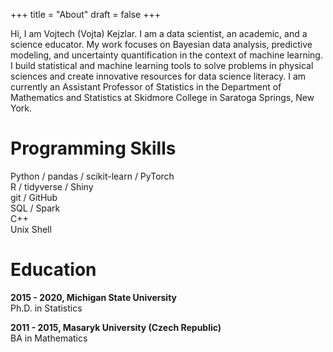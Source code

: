 +++
title = "About"
draft = false
+++

Hi, I am Vojtech (Vojta) Kejzlar. I am a data scientist, an academic, and a science educator. My work focuses on Bayesian data analysis, predictive modeling, and uncertainty quantification in the context of machine learning. I build statistical and machine learning tools to solve problems in physical sciences and create innovative resources for data science literacy. I am currently an Assistant Professor of Statistics in the Department of Mathematics and Statistics at Skidmore College in Saratoga Springs, New York.

# Programming Skills

Python / pandas / scikit-learn / PyTorch\
R / tidyverse / Shiny\
git / GitHub\
SQL / Spark\
C++\
Unix Shell

# Education

**2015 - 2020, Michigan State University**\
Ph.D. in Statistics

**2011 - 2015, Masaryk University (Czech Republic)**\
BA in Mathematics

<!--
{{< rawhtml >}}
<picture>
<source src="dark-mode.png" media="(prefers-color-scheme: dark)">
<img align="left" width="60" height="60" src="https://raw.githubusercontent.com/FortAwesome/Font-Awesome/6.x/svgs/solid/crown.svg">
</picture>
{{< /rawhtml >}}
-->
